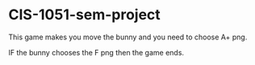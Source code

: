 # CIS-1051-sem-project

This game makes you move the bunny and you need to choose A+ png. 

IF the bunny chooses the F png then the game ends.

